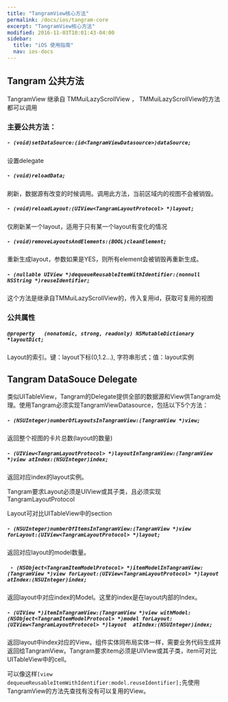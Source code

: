 ```yaml
---
title: "TangramView核心方法"
permalink: /docs/ios/tangram-core
excerpt: "TangramView核心方法"
modified: 2016-11-03T10:01:43-04:00
sidebar:
  title: "iOS 使用指南"
  nav: ios-docs
---
```


## Tangram 公共方法

TangramView 继承自 TMMuiLazyScrollView ， TMMuiLazyScrollView的方法都可以调用

### 主要公共方法：

##### `- (void)setDataSource:(id<TangramViewDatasource>)dataSource;`

设置delegate

##### `- (void)reloadData;`

刷新，数据源有改变的时候调用。调用此方法，当前区域内的视图不会被销毁。

##### `- (void)reloadLayout:(UIView<TangramLayoutProtocol> *)layout;`

仅刷新某一个layout，适用于只有某一个layout有变化的情况

##### `- (void)removeLayoutsAndElements:(BOOL)cleanElement;`

重新生成layout，参数如果是YES，则所有element会被销毁再重新生成。

##### `- (nullable UIView *)dequeueReusableItemWithIdentifier:(nonnull NSString *)reuseIdentifier;`

这个方法是继承自TMMuiLazyScrollView的，传入复用id，获取可复用的视图

### 公共属性

##### `@property   (nonatomic, strong, readonly) NSMutableDictionary     *layoutDict;`

Layout的索引。键：layout下标(0,1.2...), 字符串形式；值：layout实例

## Tangram DataSouce Delegate

类似UITableView，Tangram的Delegate提供全部的数据源和View供Tangram处理。使用Tangram必须实现TangramViewDatasource，包括以下5个方法：

##### `- (NSUInteger)numberOfLayoutsInTangramView:(TangramView *)view;`

返回整个视图的卡片总数(layout的数量)

##### `- (UIView<TangramLayoutProtocol> *)layoutInTangramView:(TangramView *)view atIndex:(NSUInteger)index;`

返回对应index的layout实例。

Tangram要求Layout必须是UIView或其子类，且必须实现TangramLayoutProtocol

Layout可对比UITableView中的section

##### `- (NSUInteger)numberOfItemsInTangramView:(TangramView *)view forLayout:(UIView<TangramLayoutProtocol> *)layout;`

返回对应layout的model数量。

##### ` - (NSObject<TangramItemModelProtocol> *)itemModelInTangramView:(TangramView *)view forLayout:(UIView<TangramLayoutProtocol> *)layout atIndex:(NSUInteger)index;`

返回layout中对应index的Model。这里的index是在layout内部的Index。

##### `- (UIView *)itemInTangramView:(TangramView *)view withModel:(NSObject<TangramItemModelProtocol> *)model forLayout:(UIView<TangramLayoutProtocol> *)layout  atIndex:(NSUInteger)index;`

返回layout中index对应的View。组件实体同布局实体一样，需要业务代码生成并返回给TangramView。Tangram要求item必须是UIVIew或其子类，item可对比UITableView中的cell。

可以像这样`[view dequeueReusableItemWithIdentifier:model.reuseIdentifier];`先使用TangramView的方法先查找有没有可以复用的View。






